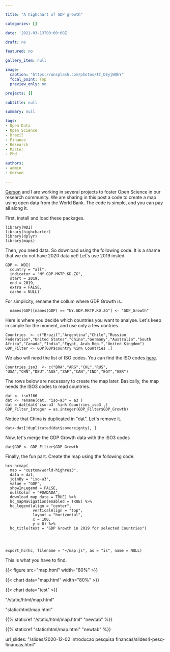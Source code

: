 ```yaml
---

title: "A highchart of GDP growth"

categories: []

date: '2021-03-13T00:00:00Z'

draft: no

featured: no

gallery_item: null

image:
  caption: "https://unsplash.com/photos/tI_DEyjWOkY"
  focal_point: Top
  preview_only: no

projects: []

subtitle: null

summary: null

tags:
- Open Data
- Open Science
- Brazil
- Finance
- Research
- Master
- Phd

authors:
- admin
- Gerson

---
```


[Gerson](https://scholar.google.com/citations?user=bbgB49g0N2cC&hl=pt-BR) and I are working in several projects to foster Open Science in our research community. We are sharing in this post a code to create a map using open data from the World Bank. The code is simple, and you can pay all along it.

First, install and load these packages.

    library(WDI)
    library(highcharter)
    library(dplyr)
    library(maps)

Then, you need data. So download using the following code. It is a shame that we do not have 2020 data yet! Let's use 2019 insted.
	
    GDP <- WDI(
      country = "all",
      indicator = "NY.GDP.MKTP.KD.ZG",
      start = 2019,
      end = 2019,
      extra = FALSE,
      cache = NULL)
      
      
For simplicity, rename the collum where GDP Growth is.

      names(GDP)[names(GDP) == "NY.GDP.MKTP.KD.ZG"] <- "GDP_Growth"
      

Here is where you decide which countries you want to analyse. Let's keep in simple for the moment, and use only a few contries.

    Countries  <- c("Brazil","Argentina","Chile","Russian Federation","United States","China","Germany","Australia","South Africa","Canada","India","Egypt, Arab Rep.","United Kingdom")
    GDP_Filter <- GDP[GDP$country %in% Countries ,]

We also will need the list of ISO codes. You can find the ISO codes [here](https://www.iban.com/country-codes).

    Countries_iso3  <- c("BRA","ARG","CHL","RUS", "USA","CHN","DEU","AUS","ZAF","CAN","IND","EGY","GBR")


The rows below are necessary to create the map later. Basically, the map needs the ISO3 codes to read countries.

    dat <- iso3166
    dat <- rename(dat, "iso-a3" = a3 )
    dat = dat[dat$`iso-a3` %in% Countries_iso3 ,]
    GDP_Filter_Integer = as.integer(GDP_Filter$GDP_Growth)


Notice that China is duplicated in "dat". Let's remove it.

    dat<-dat[!duplicated(dat$sovereignty), ]
    
Now, let's merge the GDP Growth data with the ISO3 codes  

    dat$GDP <- GDP_Filter$GDP_Growth
    
    
Finally, the fun part. Create the map using the following code.    



    hc<-hcmap(
      map = "custom/world-highres3", 
      data = dat, 
      joinBy = "iso-a3",
      value = "GDP",
      showInLegend = FALSE, 
      nullColor = "#DADADA",
      download_map_data = TRUE) %>%
      hc_mapNavigation(enabled = TRUE) %>%
      hc_legend(align = "center",
                verticalAlign = "top",
                layout = "horizontal",
                x = 100,
                y = 0) %>%
      hc_title(text = "GDP Growth in 2019 for selected Countries")



  
    export_hc(hc, filename = "~/map.js", as = "is", name = NULL)

This is what you have to find.

{{< figure src="map.html" width="80%" >}}

{{< chart data="map.html" width="80%" >}}

{{< chart data="test" >}}
    
    
"/static/html/map.html"

"static/html/map.html"


{{% staticref "/static/html/map.html" "newtab" %}}

{{% staticref "static/html/map.html" "newtab" %}}
  
url_slides: "/slides/2020-12-02 Introducao pesquisa financas/slides4-pesq-financas.html"
